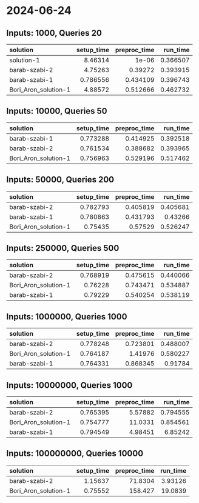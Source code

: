 # 2024-06-24

## Inputs: 1000, Queries 20

| solution             |   setup_time |   preproc_time |   run_time |
|:---------------------|-------------:|---------------:|-----------:|
| solution-1           |     8.46314  |       1e-06    |   0.366507 |
| barab-szabi-2        |     4.75263  |       0.39272  |   0.393915 |
| barab-szabi-1        |     0.786556 |       0.434109 |   0.396743 |
| Bori_Aron_solution-1 |     4.88572  |       0.512666 |   0.462732 |

## Inputs: 10000, Queries 50

| solution             |   setup_time |   preproc_time |   run_time |
|:---------------------|-------------:|---------------:|-----------:|
| barab-szabi-1        |     0.773288 |       0.414925 |   0.392518 |
| barab-szabi-2        |     0.761534 |       0.388682 |   0.393965 |
| Bori_Aron_solution-1 |     0.756963 |       0.529196 |   0.517462 |

## Inputs: 50000, Queries 200

| solution             |   setup_time |   preproc_time |   run_time |
|:---------------------|-------------:|---------------:|-----------:|
| barab-szabi-2        |     0.782793 |       0.405819 |   0.405681 |
| barab-szabi-1        |     0.780863 |       0.431793 |   0.43266  |
| Bori_Aron_solution-1 |     0.75435  |       0.57529  |   0.526247 |

## Inputs: 250000, Queries 500

| solution             |   setup_time |   preproc_time |   run_time |
|:---------------------|-------------:|---------------:|-----------:|
| barab-szabi-2        |     0.768919 |       0.475615 |   0.440066 |
| Bori_Aron_solution-1 |     0.76228  |       0.743471 |   0.534887 |
| barab-szabi-1        |     0.79229  |       0.540254 |   0.538119 |

## Inputs: 1000000, Queries 1000

| solution             |   setup_time |   preproc_time |   run_time |
|:---------------------|-------------:|---------------:|-----------:|
| barab-szabi-2        |     0.778248 |       0.723801 |   0.488007 |
| Bori_Aron_solution-1 |     0.764187 |       1.41976  |   0.580227 |
| barab-szabi-1        |     0.764331 |       0.868345 |   0.91784  |

## Inputs: 10000000, Queries 1000

| solution             |   setup_time |   preproc_time |   run_time |
|:---------------------|-------------:|---------------:|-----------:|
| barab-szabi-2        |     0.765395 |        5.57882 |   0.794555 |
| Bori_Aron_solution-1 |     0.754777 |       11.0331  |   0.854561 |
| barab-szabi-1        |     0.794549 |        4.98451 |   6.85242  |

## Inputs: 100000000, Queries 10000

| solution             |   setup_time |   preproc_time |   run_time |
|:---------------------|-------------:|---------------:|-----------:|
| barab-szabi-2        |      1.15637 |        71.8304 |    3.93126 |
| Bori_Aron_solution-1 |      0.75552 |       158.427  |   19.0839  |